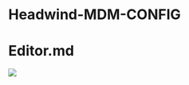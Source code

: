 # Headwind-MDM-CONFIG
# Editor.md

![](https://h-mdm.com/wp-content/uploads/2019/07/neew-logo.png)

